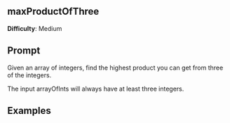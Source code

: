 ## maxProductOfThree

**Difficulty**: Medium 

## Prompt

Given an array of integers, find the highest product you can get from three of the integers.

The input arrayOfInts will always have at least three integers.

## Examples

